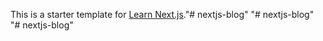 This is a starter template for [Learn Next.js](https://nextjs.org/learn)."# nextjs-blog" 
"# nextjs-blog" 
"# nextjs-blog" 

